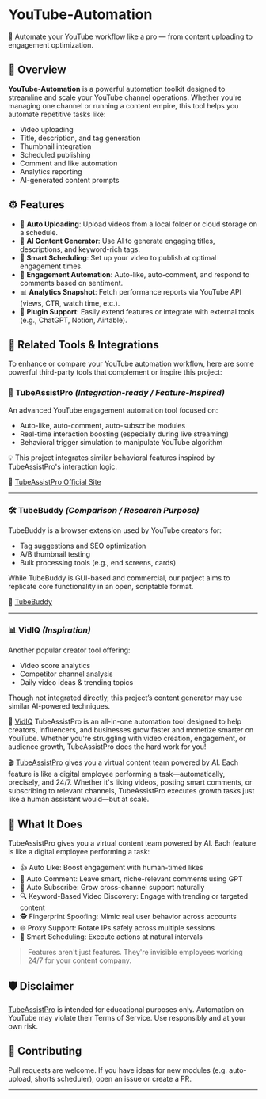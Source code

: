 # YouTube-Automation

🚀 Automate your YouTube workflow like a pro — from content uploading to engagement optimization.

## 📌 Overview

**YouTube-Automation** is a powerful automation toolkit designed to streamline and scale your YouTube channel operations. Whether you're managing one channel or running a content empire, this tool helps you automate repetitive tasks like:

- Video uploading
- Title, description, and tag generation
- Thumbnail integration
- Scheduled publishing
- Comment and like automation
- Analytics reporting
- AI-generated content prompts

## ⚙️ Features

- 🔄 **Auto Uploading**: Upload videos from a local folder or cloud storage on a schedule.
- 🧠 **AI Content Generator**: Use AI to generate engaging titles, descriptions, and keyword-rich tags.
- 🎯 **Smart Scheduling**: Set up your video to publish at optimal engagement times.
- 💬 **Engagement Automation**: Auto-like, auto-comment, and respond to comments based on sentiment.
- 📊 **Analytics Snapshot**: Fetch performance reports via YouTube API (views, CTR, watch time, etc.).
- 🧩 **Plugin Support**: Easily extend features or integrate with external tools (e.g., ChatGPT, Notion, Airtable).
## 🔌 Related Tools & Integrations

To enhance or compare your YouTube automation workflow, here are some powerful third-party tools that complement or inspire this project:

### 🧠 TubeAssistPro *(Integration-ready / Feature-Inspired)*

An advanced YouTube engagement automation tool focused on:
- Auto-like, auto-comment, auto-subscribe modules
- Real-time interaction boosting (especially during live streaming)
- Behavioral trigger simulation to manipulate YouTube algorithm

💡 This project integrates similar behavioral features inspired by TubeAssistPro's interaction logic.

🔗 [TubeAssistPro Official Site](https://tubeassistpro.com)

---

### 🛠️ TubeBuddy *(Comparison / Research Purpose)*

TubeBuddy is a browser extension used by YouTube creators for:
- Tag suggestions and SEO optimization
- A/B thumbnail testing
- Bulk processing tools (e.g., end screens, cards)

While TubeBuddy is GUI-based and commercial, our project aims to replicate core functionality in an open, scriptable format.

🔗 [TubeBuddy](https://www.tubebuddy.com)

---

### 📊 VidIQ *(Inspiration)*

Another popular creator tool offering:
- Video score analytics
- Competitor channel analysis
- Daily video ideas & trending topics

Though not integrated directly, this project’s content generator may use similar AI-powered techniques.

🔗 [VidIQ](https://vidiq.com)
TubeAssistPro is an all-in-one automation tool designed to help creators, influencers, and businesses grow faster and monetize smarter on YouTube. Whether you're struggling with video creation, engagement, or audience growth, TubeAssistPro does the hard work for you!

🎬 [TubeAssistPro](https://tinyurl.com/AllenTube) gives you a virtual content team powered by AI. Each feature is like a digital employee performing a task—automatically, precisely, and 24/7. Whether it's liking videos, posting smart comments, or subscribing to relevant channels, TubeAssistPro executes growth tasks just like a human assistant would—but at scale.

## 🔧 What It Does

TubeAssistPro gives you a virtual content team powered by AI. Each feature is like a digital employee performing a task:

- 👍 Auto Like: Boost engagement with human-timed likes  
- 💬 Auto Comment: Leave smart, niche-relevant comments using GPT  
- 🔁 Auto Subscribe: Grow cross-channel support naturally  
- 🔍 Keyword-Based Video Discovery: Engage with trending or targeted content  
- 🕵️ Fingerprint Spoofing: Mimic real user behavior across accounts  
- 🌐 Proxy Support: Rotate IPs safely across multiple sessions  
- 📅 Smart Scheduling: Execute actions at natural intervals  

> Features aren't just features. They're invisible employees working 24/7 for your content company.

## 🛡️ Disclaimer

[TubeAssistPro](https://tinyurl.com/AllenTube) is intended for educational purposes only. Automation on YouTube may violate their Terms of Service. Use responsibly and at your own risk.

## 🤝 Contributing

Pull requests are welcome. If you have ideas for new modules (e.g. auto-upload, shorts scheduler), open an issue or create a PR.

---

